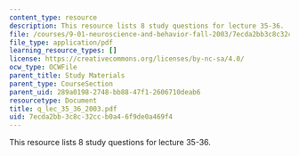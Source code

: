 ```yaml
---
content_type: resource
description: This resource lists 8 study questions for lecture 35-36.
file: /courses/9-01-neuroscience-and-behavior-fall-2003/7ecda2bb3c8c32ccb0a46f9de0a469f4_q_lec_35_36_2003.pdf
file_type: application/pdf
learning_resource_types: []
license: https://creativecommons.org/licenses/by-nc-sa/4.0/
ocw_type: OCWFile
parent_title: Study Materials
parent_type: CourseSection
parent_uid: 289a0198-2748-bb88-47f1-2606710deab6
resourcetype: Document
title: q_lec_35_36_2003.pdf
uid: 7ecda2bb-3c8c-32cc-b0a4-6f9de0a469f4
---
```

This resource lists 8 study questions for lecture 35-36.